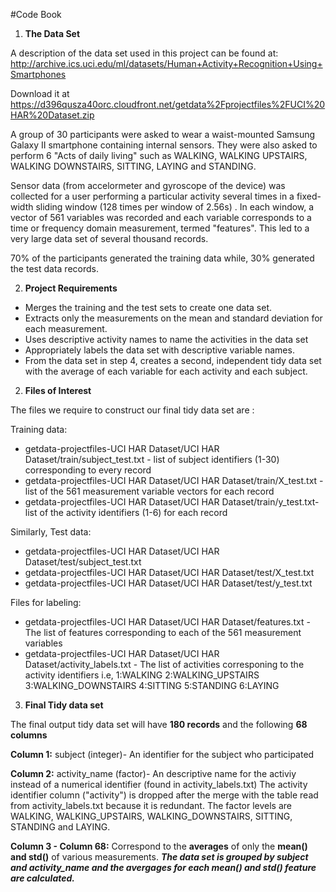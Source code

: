 #Code Book

1) **The Data Set**

A description of the data set used in this project can be found at:
http://archive.ics.uci.edu/ml/datasets/Human+Activity+Recognition+Using+Smartphones

Download it at 
https://d396qusza40orc.cloudfront.net/getdata%2Fprojectfiles%2FUCI%20HAR%20Dataset.zip

A group of 30 participants were asked to wear a waist-mounted Samsung Galaxy II smartphone
containing internal sensors. They were also asked to perform 6 "Acts of
daily living" such as WALKING, WALKING UPSTAIRS, WALKING DOWNSTAIRS, SITTING, LAYING and STANDING.

Sensor data (from accelormeter and gyroscope of the device) was collected for a user performing a particular
activity several times in a fixed-width sliding window (128 times per window of 2.56s) . 
In each window, a vector of 561 variables was recorded and each variable corresponds to a time or 
frequency domain measurement, termed "features". This led to a very large data set of several thousand
records.

70% of the participants generated the training data while, 30% generated the test data records.

2) **Project Requirements**

* Merges the training and the test sets to create one data set.
* Extracts only the measurements on the mean and standard deviation for each measurement.
* Uses descriptive activity names to name the activities in the data set
* Appropriately labels the data set with descriptive variable names.
* From the data set in step 4, creates a second, independent tidy data set with the average of each 
  variable for each activity and each subject.



2) **Files of Interest**

The files we require to construct our final tidy data set are :

Training data:

* getdata-projectfiles-UCI HAR Dataset/UCI HAR Dataset/train/subject_test.txt - list of subject identifiers (1-30) corresponding to every record
* getdata-projectfiles-UCI HAR Dataset/UCI HAR Dataset/train/X_test.txt - list of the 561 measurement variable vectors for each record
* getdata-projectfiles-UCI HAR Dataset/UCI HAR Dataset/train/y_test.txt- list of the activity identifiers (1-6) for each record

Similarly,
Test data:

* getdata-projectfiles-UCI HAR Dataset/UCI HAR Dataset/test/subject_test.txt
* getdata-projectfiles-UCI HAR Dataset/UCI HAR Dataset/test/X_test.txt
* getdata-projectfiles-UCI HAR Dataset/UCI HAR Dataset/test/y_test.txt


Files for labeling:

* getdata-projectfiles-UCI HAR Dataset/UCI HAR Dataset/features.txt - The list of features corresponding to each of the 561 measurement variables
* getdata-projectfiles-UCI HAR Dataset/UCI HAR Dataset/activity_labels.txt - The list of activities corresponing to the activity identifiers
  i.e,
  1:WALKING
  2:WALKING_UPSTAIRS
  3:WALKING_DOWNSTAIRS
  4:SITTING
  5:STANDING
  6:LAYING

 
3) **Final Tidy data set**
 
The final output tidy data set will have **180 records** and the following **68 columns**

**Column 1:** subject (integer)- An identifier for the subject who participated

**Column 2:** activity_name (factor)- An descriptive name for the activiy instead of a numerical identifier (found in activity_labels.txt)
                             The activity identifier column ("activity") is dropped after the merge with the table read from
                             activity_labels.txt because it is redundant. The factor levels are WALKING, WALKING_UPSTAIRS,                                         WALKING_DOWNSTAIRS, SITTING, STANDING and LAYING.
                            
**Column 3 - Column 68:** Correspond to the **averages** of only the **mean() and std()** of various measurements. _**The data set is                           grouped by subject and activity_name and the avergages for each mean() and std() feature are calculated.**_

